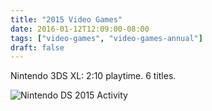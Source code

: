 ```yaml
---
title: "2015 Video Games"
date: 2016-01-12T12:09:00-08:00
tags: ["video-games", "video-games-annual"]
draft: false
---
```

Nintendo 3DS XL: 2:10 playtime. 6 titles.
<!--more-->

![Nintendo DS 2015 Activity](https://i.imgur.com/dVBDH0Cm.jpg)
